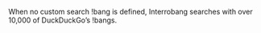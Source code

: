 When no custom search !bang is defined, Interrobang searches with over 10,000 of DuckDuckGo’s !bangs.
